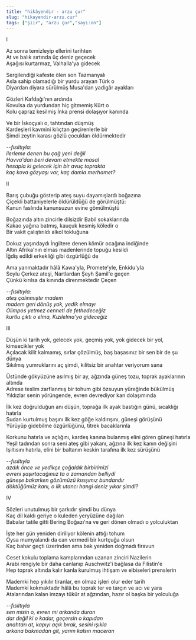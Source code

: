 ```yaml
---
title: "hikâyendir - arzu çur"
slug: "hikayendir-arzu.cur"
tags: ["şiir", "arzu çur","sayı:on"]
---
```


I

Az sonra temizleyip ellerini tarihten\
At ve balık sırtında üç deniz geçecek\
Aşağısı kurtarmaz, Valhalla'ya gidecek

Sergilendiği kafeste ölen son Tazmanyalı\
Asla sahip olamadığı bir yurdu arayan Türk o\
Diyardan diyara sürülmüş Musa'dan yadigâr ayakları

Gözleri Kafdağı'nın ardında\
Kovulsa da yurdundan hiç gitmemiş Kürt o\
Kolu çapraz kesilmiş İnka prensi dolaşıyor kanında

Ve bir İskoçyalı o, tahtından düşmüş\
Kardeşleri kavmini kılıçtan geçirenlerle bir\
Şimdi zeytin karası gözlü çocukları öldürmektedir

*--fısıltıyla:\
ilerleme denen bu çağ yeni değil\
Havva'dan beri devam etmekte masal\
hesapla ki gelecek için bir avuç toprakta\
kaç kova gözyaşı var, kaç damla merhamet?*

II

Barış çubuğu gösterip ateş suyu dayamışlardı boğazına\
Çiçekli battaniyelerle öldürüldüğü de görülmüştü:\
Kanun faslında kanunsuzun evine gömülmüştü

Boğazında altın zincirle dilsizdir Babil sokaklarında\
Kakao yağına batmış, kauçuk kesmiş köledir o\
Bir vakit çalıştırıldı alkol tokluğuna

Dokuz yaşındaydı İngiltere denen kömür ocağına indiğinde\
Altın Afrika'nın elmas madenlerinde topuğu kesildi\
İğdiş edildi erkekliği gibi özgürlüğü de

Ama yanmaktadır hâlâ Kawa'yla, Promete'yle, Enkidu'yla\
Soylu Çerkez ateşi, Nartlardan Şeyh Şamil'e geçen\
Çünkü kırılsa da kınında direnmektedir Çeçen

*--fısıltıyla:\
ateş çalınmıştır madem\
madem geri dönüş yok, yedik elmayı\
Olimpos yetmez cenneti de fethedeceğiz\
kurtlu çıktı o elma, Kızılelma'ya gideceğiz*

III

Düşün ki tarih yok, gelecek yok, geçmiş yok, yok gidecek bir yol,
kimsecikler yok\
Açılacak kilit kalmamış, sırlar çözülmüş, baş başasınız bir sen bir de
şu dünya\
Sıkılmış yumruklarını aç şimdi, kilitsiz bir anahtar veriyorum sana

Üstünde gökyüzüne asılmış bir ay, ağzında güneş tozu, toprak ayaklarının
altında\
Adrese teslim zarflanmış bir tohum gibi özsuyun yüreğinde bükülmüş\
Yıldızlar senin yörüngende, evren devrediyor kan dolaşımında

İlk kez doğrulduğun anı düşün, toprağa ilk ayak bastığın günü, sıcaklığı
hatırla\
Sudan kurtulmuş başını ilk kez göğe kaldırışını, güneşi görüşünü\
Yürüyüp gidebilme özgürlüğünü, titrek bacaklarınla

Korkunu hatırla ve açlığını, kardeş kanına bulanmış elini gören güneşi
hatırla\
Yeşil tadından sonra seni ateş gibi yakanı, ağzına ilk kez kanın
değişini\
Işıltısını hatırla, elini bir baltanın keskin tarafına ilk kez sürüşünü

*--fısıltıyla\
azdık önce ve yedikçe çoğaldık birbirimizi\
evreni şaşırtacağımız ta o zamandan belliydi\
güneşe bakarken gözümüzü kısışımız bundandır\
döktüğümüz kanı, o ilk utancı hangi deniz yıkar şimdi?*

IV

Sözleri unutulmuş bir şarkıdır şimdi bu dünya\
Kaç dil kaldı geriye o kuleden yeryüzüne dağılan\
Babalar tatile gitti Bering Boğazı'na ve geri dönen olmadı o yolculuktan

İşte her gün yeniden diriliyor kölenin attığı tohum\
Oysa mumyalandı da can vermedi bir kurtçuğa olsun\
Kaç bahar geçti üzerinden ama bak yeniden doğmadı firavun

Ceset kokulu toplama kamplarından uzanan zinciri Nazilerin\
Arabi rengiyle bir daha canlanıp Auschwitz'i bağlasa da Filistin'e\
Hep toprak altında kalır kanla kurulmuş ihtişam ve elbiseleri prenslerin

Mademki hep yıkılır tiranlar, en olmaz işleri olur eder tarih\
Mademki kokmaktadır hâlâ bu toprak ter ve tarçın ve acı ve yara\
Atalarından kalan imzayı tükür at ağzından, hazır ol başka bir yolculuğa

*--fısıltıyla\
sen misin o, evren mi arkanda duran\
dar değil ki o kadar, geçersin o kapıdan\
anahtarı at, kapıyı açık bırak, sesini ışıkla\
arkana bakmadan git, yarım kalsın maceran*
